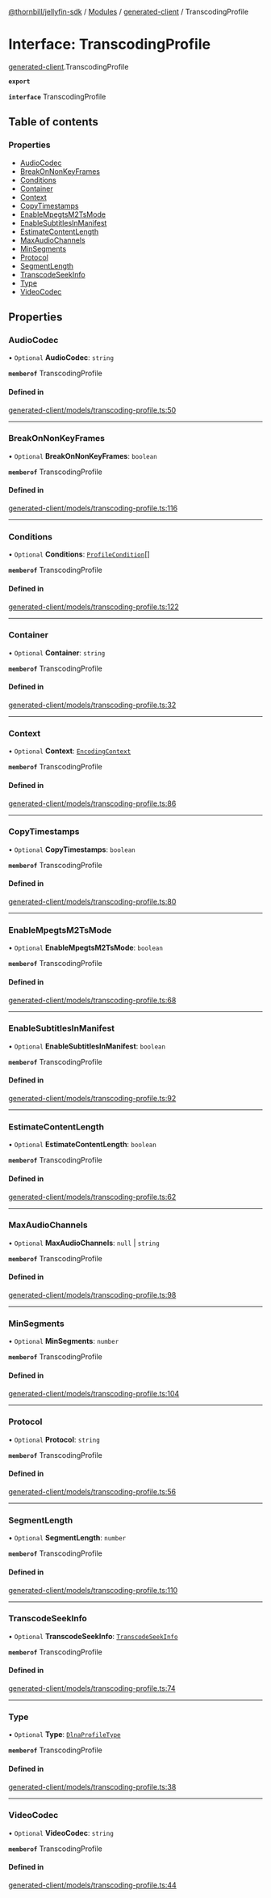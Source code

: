 [@thornbill/jellyfin-sdk](../README.md) / [Modules](../modules.md) / [generated-client](../modules/generated_client.md) / TranscodingProfile

# Interface: TranscodingProfile

[generated-client](../modules/generated_client.md).TranscodingProfile

**`export`**

**`interface`** TranscodingProfile

## Table of contents

### Properties

- [AudioCodec](generated_client.TranscodingProfile.md#audiocodec)
- [BreakOnNonKeyFrames](generated_client.TranscodingProfile.md#breakonnonkeyframes)
- [Conditions](generated_client.TranscodingProfile.md#conditions)
- [Container](generated_client.TranscodingProfile.md#container)
- [Context](generated_client.TranscodingProfile.md#context)
- [CopyTimestamps](generated_client.TranscodingProfile.md#copytimestamps)
- [EnableMpegtsM2TsMode](generated_client.TranscodingProfile.md#enablempegtsm2tsmode)
- [EnableSubtitlesInManifest](generated_client.TranscodingProfile.md#enablesubtitlesinmanifest)
- [EstimateContentLength](generated_client.TranscodingProfile.md#estimatecontentlength)
- [MaxAudioChannels](generated_client.TranscodingProfile.md#maxaudiochannels)
- [MinSegments](generated_client.TranscodingProfile.md#minsegments)
- [Protocol](generated_client.TranscodingProfile.md#protocol)
- [SegmentLength](generated_client.TranscodingProfile.md#segmentlength)
- [TranscodeSeekInfo](generated_client.TranscodingProfile.md#transcodeseekinfo)
- [Type](generated_client.TranscodingProfile.md#type)
- [VideoCodec](generated_client.TranscodingProfile.md#videocodec)

## Properties

### AudioCodec

• `Optional` **AudioCodec**: `string`

**`memberof`** TranscodingProfile

#### Defined in

[generated-client/models/transcoding-profile.ts:50](https://github.com/thornbill/jellyfin-sdk-typescript/blob/3ae780a/src/generated-client/models/transcoding-profile.ts#L50)

___

### BreakOnNonKeyFrames

• `Optional` **BreakOnNonKeyFrames**: `boolean`

**`memberof`** TranscodingProfile

#### Defined in

[generated-client/models/transcoding-profile.ts:116](https://github.com/thornbill/jellyfin-sdk-typescript/blob/3ae780a/src/generated-client/models/transcoding-profile.ts#L116)

___

### Conditions

• `Optional` **Conditions**: [`ProfileCondition`](generated_client.ProfileCondition.md)[]

**`memberof`** TranscodingProfile

#### Defined in

[generated-client/models/transcoding-profile.ts:122](https://github.com/thornbill/jellyfin-sdk-typescript/blob/3ae780a/src/generated-client/models/transcoding-profile.ts#L122)

___

### Container

• `Optional` **Container**: `string`

**`memberof`** TranscodingProfile

#### Defined in

[generated-client/models/transcoding-profile.ts:32](https://github.com/thornbill/jellyfin-sdk-typescript/blob/3ae780a/src/generated-client/models/transcoding-profile.ts#L32)

___

### Context

• `Optional` **Context**: [`EncodingContext`](../enums/generated_client.EncodingContext.md)

**`memberof`** TranscodingProfile

#### Defined in

[generated-client/models/transcoding-profile.ts:86](https://github.com/thornbill/jellyfin-sdk-typescript/blob/3ae780a/src/generated-client/models/transcoding-profile.ts#L86)

___

### CopyTimestamps

• `Optional` **CopyTimestamps**: `boolean`

**`memberof`** TranscodingProfile

#### Defined in

[generated-client/models/transcoding-profile.ts:80](https://github.com/thornbill/jellyfin-sdk-typescript/blob/3ae780a/src/generated-client/models/transcoding-profile.ts#L80)

___

### EnableMpegtsM2TsMode

• `Optional` **EnableMpegtsM2TsMode**: `boolean`

**`memberof`** TranscodingProfile

#### Defined in

[generated-client/models/transcoding-profile.ts:68](https://github.com/thornbill/jellyfin-sdk-typescript/blob/3ae780a/src/generated-client/models/transcoding-profile.ts#L68)

___

### EnableSubtitlesInManifest

• `Optional` **EnableSubtitlesInManifest**: `boolean`

**`memberof`** TranscodingProfile

#### Defined in

[generated-client/models/transcoding-profile.ts:92](https://github.com/thornbill/jellyfin-sdk-typescript/blob/3ae780a/src/generated-client/models/transcoding-profile.ts#L92)

___

### EstimateContentLength

• `Optional` **EstimateContentLength**: `boolean`

**`memberof`** TranscodingProfile

#### Defined in

[generated-client/models/transcoding-profile.ts:62](https://github.com/thornbill/jellyfin-sdk-typescript/blob/3ae780a/src/generated-client/models/transcoding-profile.ts#L62)

___

### MaxAudioChannels

• `Optional` **MaxAudioChannels**: ``null`` \| `string`

**`memberof`** TranscodingProfile

#### Defined in

[generated-client/models/transcoding-profile.ts:98](https://github.com/thornbill/jellyfin-sdk-typescript/blob/3ae780a/src/generated-client/models/transcoding-profile.ts#L98)

___

### MinSegments

• `Optional` **MinSegments**: `number`

**`memberof`** TranscodingProfile

#### Defined in

[generated-client/models/transcoding-profile.ts:104](https://github.com/thornbill/jellyfin-sdk-typescript/blob/3ae780a/src/generated-client/models/transcoding-profile.ts#L104)

___

### Protocol

• `Optional` **Protocol**: `string`

**`memberof`** TranscodingProfile

#### Defined in

[generated-client/models/transcoding-profile.ts:56](https://github.com/thornbill/jellyfin-sdk-typescript/blob/3ae780a/src/generated-client/models/transcoding-profile.ts#L56)

___

### SegmentLength

• `Optional` **SegmentLength**: `number`

**`memberof`** TranscodingProfile

#### Defined in

[generated-client/models/transcoding-profile.ts:110](https://github.com/thornbill/jellyfin-sdk-typescript/blob/3ae780a/src/generated-client/models/transcoding-profile.ts#L110)

___

### TranscodeSeekInfo

• `Optional` **TranscodeSeekInfo**: [`TranscodeSeekInfo`](../enums/generated_client.TranscodeSeekInfo.md)

**`memberof`** TranscodingProfile

#### Defined in

[generated-client/models/transcoding-profile.ts:74](https://github.com/thornbill/jellyfin-sdk-typescript/blob/3ae780a/src/generated-client/models/transcoding-profile.ts#L74)

___

### Type

• `Optional` **Type**: [`DlnaProfileType`](../enums/generated_client.DlnaProfileType.md)

**`memberof`** TranscodingProfile

#### Defined in

[generated-client/models/transcoding-profile.ts:38](https://github.com/thornbill/jellyfin-sdk-typescript/blob/3ae780a/src/generated-client/models/transcoding-profile.ts#L38)

___

### VideoCodec

• `Optional` **VideoCodec**: `string`

**`memberof`** TranscodingProfile

#### Defined in

[generated-client/models/transcoding-profile.ts:44](https://github.com/thornbill/jellyfin-sdk-typescript/blob/3ae780a/src/generated-client/models/transcoding-profile.ts#L44)
